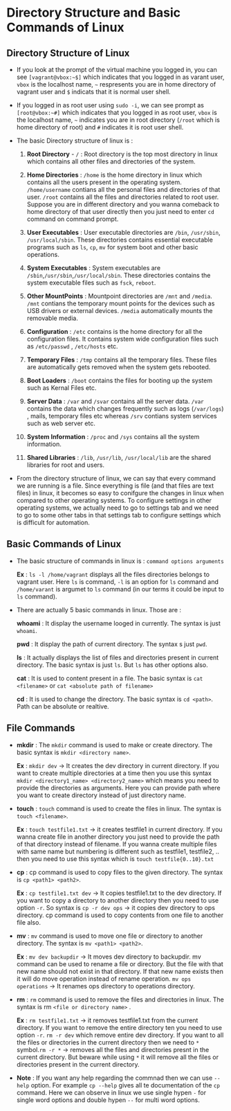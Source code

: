 # Directory Structure and Basic Commands of Linux

## Directory Structure of Linux

- If you look at the prompt of the virtual machine you logged in, you can see `[vagrant@vbox:~$]` which indicates that you logged in as varant user, `vbox` is the localhost name, `~` respresents you are in home directory of vagrant user and `$` indicats that it is normal user shell.

- If you logged in as root user using `sudo -i`, we can see prompt as `[root@vbox:~#]` which indicates that you logged in as root user, `vbox` is the localhost name, `~` indicates you are in root directory (`/root` which is home directory of root) and `#` indicates it is root user shell.

- The basic Directory structure of linux is :

  1. **Root Directory** - `/` : Root directory is the top most directory in linux which contains all other files and directories of the system.

  2. **Home Directories** : `/home` is the home directory in linux which contains all the users present in the operating system. `/home/username` contians all the personal files and directories of that user. `/root` contains all the files and directories related to root user. Suppose you are in different directory and you wanna comeback to home directory of that user directly then you just need to enter  `cd` command on command prompt.

  3. **User Executables** : User executable directories are `/bin`, `/usr/sbin`, `/usr/local/sbin`. These directories contains essential executable programs such as `ls`, `cp`, `mv` for system boot and other basic operations.

  4. **System Executables** : System executables are `/sbin`,`/usr/sbin`,`/usr/local/sbin`. These directories contains the system executable files such as `fsck`, `reboot`.

  5. **Other MountPoints** : Mountpoint directories are `/mnt` and `/media`. `/mnt` contians the temporary mount points for the devices such as USB drivers or external devices. `/media` automatically mounts the removable media.

  6. **Configuration** : `/etc` contains is the home directory for all the configuration files. It contains system wide configuration files such as `/etc/passwd` , `/etc/hosts` etc.

  7. **Temporary Files** : `/tmp` contains all the temporary files. These files are automatically gets removed when the system gets rebooted. 

  8. **Boot Loaders** : `/boot` contains the files for booting up the system such as Kernal Files etc.

  9. **Server Data** : `/var` and `/svar` contains all the server data. `/var` contains the data which changes frequently such as logs (`/var/logs`) , mails, temporary files etc whereas `/srv` contians system services such as web server etc.

  10. **System Information** : `/proc` and `/sys` contains all the system information.

  11. **Shared Libraries** : `/lib`, `/usr/lib`, `/usr/local/lib` are the shared libraries for root and users.

- From the directory structure of linux, we can say that every command we are running is a file. Since everything is file (and that files are text files) in linux, it becomes so easy to conifgure the changes in linux when compared to other operating systems. To configure settings in other operating systems, we actually need to go to settings tab and we need to go to some other tabs in that settings tab to configure settings which is difficult for automation.


## Basic Commands of Linux

- The basic structure of commands in linux is : `command options arguments`

  **Ex** : `ls -l /home/vagrant` displays all the files directories belongs to vagrant user. Here `ls` is command, `-l` is an option for `ls` command and `/home/varant` is argumet to `ls` command (in our terms it could be input to `ls` command).

- There are actually 5 basic commands in linux. Those are :

  **whoami** : It display the username looged in currently. The syntax is just `whoami`.

  **pwd** : It display the path of current directory. The syntax s just `pwd`.

  **ls** : It actually displays the list of files and directories present in current directory. The basic syntax is just `ls`. But `ls` has other options also.

  **cat** : It is used to content present in a file. The basic syntax is `cat <filename>` or `cat <absolute path of filename>`

  **cd** : It is used to change the directory. The basic syntax is `cd <path>`. Path can be absolute or realtive.

## File Commands

- **mkdir** : The `mkdir` command is used to make or create directory. The basic syntax is `mkdir <directory name>`.

  **Ex** : `mkdir dev` -> It creates the dev directory in current directory. If you want to create multiple directories at a time then you use this syntax `mkdir <directory1_name> <directory2_name>` which means you need to provide the directories as arguments. Here you can provide path where you want to create directory instead of just directory name.

- **touch** : `touch` command is used to create the files in linux. The syntax is `touch <filename>`. 

  **Ex** : `touch testfile1.txt` -> it creates testfile1 in current directory. If you wanna create file in another directory you just need to provide the path of that directory instead of filename. If you wanna create multiple files with same name but numbering is different such as testfile1, testfile2, .. then you need to use this syntax which is `touch testfile{0..10}.txt`

- **cp** :  cp command is used to copy files to the given directory. The syntax is `cp <path1> <path2>`.

  **Ex** : `cp testfile1.txt dev` -> It copies testfile1.txt to the dev directory. If you want to copy a directory to another directory then you need to use option `-r`. So syntax is `cp -r dev ops` -> it copies dev directory to ops directory. cp command is used to copy contents from one file to another file also.

- **mv** : `mv` command is used to move one file or directory to another directory. The syntax is `mv <path1> <path2>`.

  **Ex** : `mv dev backupdir` -> It moves dev directory to backupdir. mv command can be used to rename a file or directory. But the file with that new name should not exist in that directory. If that new name exists then it will do move operation instead of rename operation. `mv ops operations` -> It renames ops directory to operations directory.

- **rm** : `rm` command is used to remove the files and directories in linux. The syntax is rm `<file or directory name>` .

  **Ex** : `rm testfile1.txt` -> it removes testfile1.txt from the current directory. If you want to remove the entire directory ten you need to use option `-r`. `rm -r dev` which remove entire dev directory. If you want to all the files or directories in the current directory then we need to `*` symbol.`rm -r *` -> removes all the files and directories presnt in the current directory. But beware while using `*` it will remove all the files or directories present in the current directory.

- **Note** : If you want any help regarding the commnad then we can use ``--help`` option. For example ``cp --help`` gives all te documentation of the ``cp`` command. Here we can observe in linux we use single hypen `-` for single word options and double hypen `--` for multi word options.


